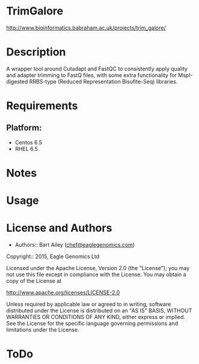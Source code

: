 # TrimGalore

http://www.bioinformatics.babraham.ac.uk/projects/trim_galore/

Description
===========
A wrapper tool around Cutadapt and FastQC to consistently apply quality and 
adapter trimming to FastQ files, with some extra functionality for 
MspI-digested RRBS-type (Reduced Representation Bisufite-Seq) libraries.

Requirements
============

## Platform:

* Centos 6.5
* RHEL 6.5

Notes
=====


Usage
=====


License and Authors
===================

* Authors:: Bart Ailey (<chef@eaglegenomics.com>)
    
Copyright:: 2015, Eagle Genomics Ltd
    
Licensed under the Apache License, Version 2.0 (the "License");
you may not use this file except in compliance with the License.
You may obtain a copy of the License at

http://www.apache.org/licenses/LICENSE-2.0

Unless required by applicable law or agreed to in writing, software
distributed under the License is distributed on an "AS IS" BASIS,
WITHOUT WARRANTIES OR CONDITIONS OF ANY KIND, either express or implied.
See the License for the specific language governing permissions and
limitations under the License.
    
ToDo
====


